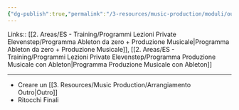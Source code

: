 ```yaml
---
{"dg-publish":true,"permalink":"/3-resources/music-production/moduli/outro-ritocchi-finali-modulo/"}
---
```


Links:: [[2. Areas/ES - Training/Programmi Lezioni Private Elevenstep/Programma Ableton da zero + Produzione Musicale\|Programma Ableton da zero + Produzione Musicale]], [[2. Areas/ES - Training/Programmi Lezioni Private Elevenstep/Programma Produzione Musicale con Ableton\|Programma Produzione Musicale con Ableton]]

---

- Creare un [[3. Resources/Music Production/Arrangiamento Outro\|Outro]]
- Ritocchi Finali


